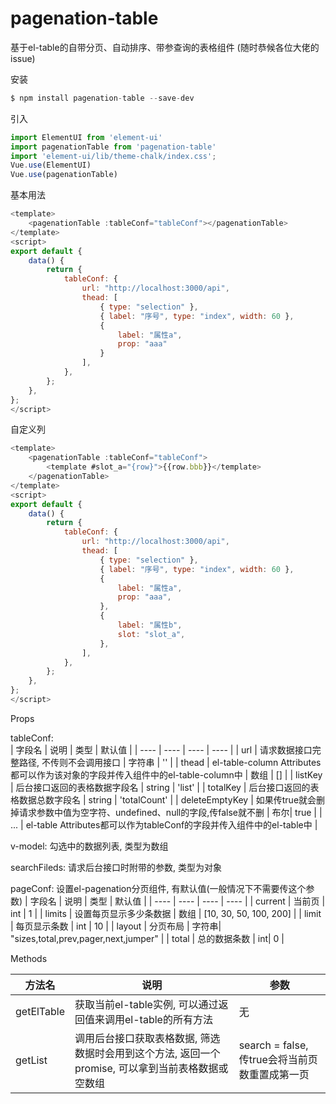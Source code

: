 # pagenation-table
基于el-table的自带分页、自动排序、带参查询的表格组件 (随时恭候各位大佬的issue)  

安装  

```javascript
$ npm install pagenation-table --save-dev
```
引入  

```javascript
import ElementUI from 'element-ui'
import pagenationTable from 'pagenation-table'
import 'element-ui/lib/theme-chalk/index.css';
Vue.use(ElementUI)
Vue.use(pagenationTable)
```
基本用法   

```javascript
<template>
    <pagenationTable :tableConf="tableConf"></pagenationTable>
</template>
<script>
export default {
    data() {
        return {
            tableConf: {
                url: "http://localhost:3000/api",
                thead: [
                    { type: "selection" },
                    { label: "序号", type: "index", width: 60 },
                    {
                        label: "属性a",
                        prop: "aaa"
                    }
                ],
            },
        };
    },
};
</script>
```
自定义列  

```javascript
<template>
    <pagenationTable :tableConf="tableConf">
        <template #slot_a="{row}">{{row.bbb}}</template>
    </pagenationTable>
</template>
<script>
export default {
    data() {
        return {
            tableConf: {
                url: "http://localhost:3000/api",
                thead: [
                    { type: "selection" },
                    { label: "序号", type: "index", width: 60 },
                    {
                        label: "属性a",
                        prop: "aaa",
                    },
                    {
                        label: "属性b",
                        slot: "slot_a",
                    },
                ],
            },
        };
    },
};
</script>
```
Props  

tableConf:  
|  字段名   | 说明  |  类型  |  默认值  |
|  ----  | ----  |  ----  | ----  |
| url  | 请求数据接口完整路径, 不传则不会调用接口 |  字符串  |  ''  |
| thead  | el-table-column Attributes都可以作为该对象的字段并传入组件中的el-table-column中 | 数组 |  []  |
| listKey  | 后台接口返回的表格数据字段名 | string |  'list'  |
| totalKey  | 后台接口返回的表格数据总数字段名 | string |  'totalCount'  |
| deleteEmptyKey  | 如果传true就会删掉请求参数中值为空字符、undefined、null的字段,传false就不删 | 布尔| true |
| ...  | el-table Attributes都可以作为tableConf的字段并传入组件中的el-table中 |

v-model: 勾选中的数据列表, 类型为数组  

searchFileds: 请求后台接口时附带的参数, 类型为对象  

pageConf: 设置el-pagenation分页组件, 有默认值(一般情况下不需要传这个参数)
|  字段名   | 说明  |  类型  |  默认值  |
|  ----  | ----  |  ----  | ----  |
| current  | 当前页 |  int  |  1  |
| limits  | 设置每页显示多少条数据 | 数组 | [10, 30, 50, 100, 200]  |
| limit  | 每页显示条数 |  int  |  10  |
| layout  | 分页布局 | 字符串| "sizes,total,prev,pager,next,jumper" | 
| total  | 总的数据条数 | int| 0 | 

Methods  

|  方法名   | 说明  |  参数   |
|  ----  | ----  |  ----  |
| getElTable  | 获取当前el-table实例, 可以通过返回值来调用el-table的所有方法 |  无  |
| getList  | 调用后台接口获取表格数据, 筛选数据时会用到这个方法, 返回一个promise, 可以拿到当前表格数据或空数组 |  search = false, 传true会将当前页数重置成第一页

